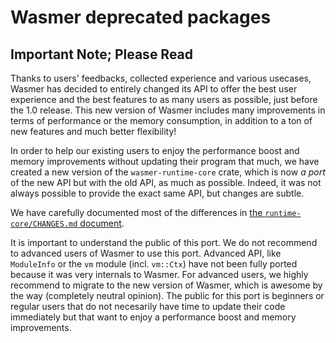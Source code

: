 # Wasmer deprecated packages

## Important Note; Please Read

Thanks to users' feedbacks, collected experience and various usecases,
Wasmer has decided to entirely changed its API to offer the best user
experience and the best features to as many users as possible, just
before the 1.0 release. This new version of Wasmer includes many
improvements in terms of performance or the memory consumption, in
addition to a ton of new features and much better flexibility!

In order to help our existing users to enjoy the performance boost and
memory improvements without updating their program that much, we have
created a new version of the `wasmer-runtime-core` crate, which is now
*a port* of the new API but with the old API, as much as
possible. Indeed, it was not always possible to provide the exact same
API, but changes are subtle.

We have carefully documented most of the differences in [the
`runtime-core/CHANGES.md` document](./runtime-core/CHANGES.md).

It is important to understand the public of this port. We do not
recommend to advanced users of Wasmer to use this port. Advanced API,
like `ModuleInfo` or the `vm` module (incl. `vm::Ctx`) have not been
fully ported because it was very internals to Wasmer. For advanced
users, we highly recommend to migrate to the new version of Wasmer,
which is awesome by the way (completely neutral opinion). The public
for this port is beginners or regular users that do not necesarily
have time to update their code immediately but that want to enjoy a
performance boost and memory improvements.
